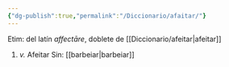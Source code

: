 ```yaml
---
{"dg-publish":true,"permalink":"/Diccionario/afaitar/"}
---
```


Etim: del latín *affectāre*, doblete de [[Diccionario/afeitar\|afeitar]]
1. *v.* Afeitar
    Sin: [[barbeiar\|barbeiar]]